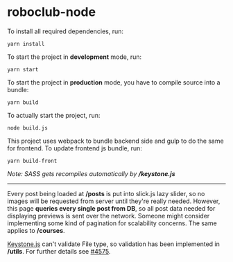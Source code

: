 # roboclub-node
To install all required dependencies, run:
```
yarn install
```
To start the project in **development** mode, run:
```
yarn start
```
To start the project in **production** mode, you have to compile source into a bundle:
```
yarn build
```
To actually start the project, run:
```
node build.js
```
This project uses webpack to bundle backend side and gulp to do the same for frontend. To update frontend js bundle, run:
```
yarn build-front
```
*Note: SASS gets recompiles automatically by **/keystone.js***
___
Every post  being loaded at **/posts** is put into slick.js lazy slider, so no images will be requested from server until they're really needed. However, this page **queries every single post from DB**, so all post data needed for displaying previews is sent over the network. Someone might consider implementing some kind of pagination for scalability concerns. The same applies to **/courses**.


[Keystone.js](https://github.com/keystonejs/keystone) can't validate File type, so validation has been implemented in **/utils**. For further details see [#4575](https://github.com/keystonejs/keystone/issues/4575).